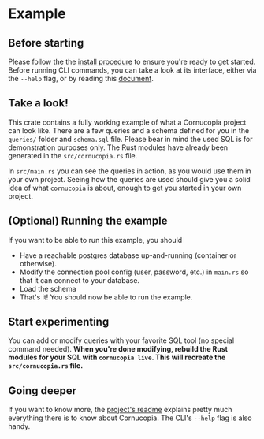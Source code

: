 # Example

## Before starting

Please follow the the [install procedure](../../README.md#install) to ensure
you're ready to get started. Before running CLI commands, you can take a look at
its interface, either via the `--help` flag, or by reading this
[document](../../cli.md).

## Take a look!

This crate contains a fully working example of what a Cornucopia project can
look like. There are a few queries and a schema defined for you in the
`queries/` folder and `schema.sql` file. Please bear in mind the used SQL is for
demonstration purposes only. The Rust modules have already been generated in the
`src/cornucopia.rs` file.

In `src/main.rs` you can see the queries in action, as you would use them in
your own project. Seeing how the queries are used should give you a solid idea
of what `cornucopia` is about, enough to get you started in your own project.

## (Optional) Running the example

If you want to be able to run this example, you should

- Have a reachable postgres database up-and-running (container or otherwise).
- Modify the connection pool config (user, password, etc.) in `main.rs` so that
  it can connect to your database.
- Load the schema
- That's it! You should now be able to run the example.

## Start experimenting

You can add or modify queries with your favorite SQL tool (no special command
needed). **When you're done modifying, rebuild the Rust modules for your SQL
with `cornucopia live`. This will recreate the `src/cornucopia.rs` file.**

## Going deeper

If you want to know more, the [project's readme](../../README.md) explains
pretty much everything there is to know about Cornucopia. The CLI's `--help`
flag is also handy.
